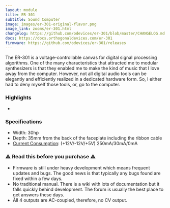 ```yaml
---
layout: module
title: ER-301
subtitle: Sound Computer
image: images/er-301-original-flavor.png
image_link: zooms/er-301.html
changelog: https://github.com/odevices/er-301/blob/master/CHANGELOG.md
docs: https://docs.orthogonaldevices.com/er-301
firmware: https://github.com/odevices/er-301/releases
---
```


The ER-301 is a voltage-controllable canvas for digital signal processing algorithms.  One of the many characteristics that attracted me to modular synthesizers is that they enabled me to make the kind of music that I love away from the computer.  However, not all digital audio tools can be elegantly and efficiently realized in a dedicated hardware form.  So, I either had to deny myself those tools, or, go to the computer. 

### Highlights
* 

### Specifications
* Width: 30hp 
* Depth: 35mm from the back of the faceplate including the ribbon cable
* [Current Consumption](http://wiki.orthogonaldevices.com/index.php/ER-301/Power): (+12V/-12V/+5V) 250mA/30mA/0mA

### :warning: Read this before you purchase :warning:
* Firmware is still under heavy development which means frequent updates and bugs.  The good news is that typically any bugs found are fixed within a few days.
* No traditional manual.  There is a wiki with lots of documentation but it falls quickly behind development.  The forum is usually the best place to get answers these days.
* All 4 outputs are AC-coupled, therefore, no CV output.